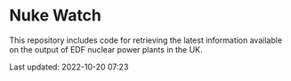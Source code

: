 # Nuke Watch

This repository includes code for retrieving the latest information available on the output of EDF nuclear power plants in the UK.

Last updated: 2022-10-20 07:23